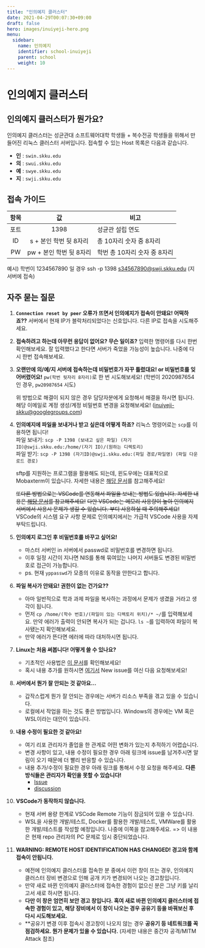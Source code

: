 ```yaml
---
title: "인의예지 클러스터"
date: 2021-04-29T00:07:30+09:00
draft: false
hero: images/inuiyeji-hero.png
menu:
  sidebar:
    name: 인의예지
    identifier: school-inuiyeji
    parent: school
    weight: 10
---
```


# 인의예지 클러스터

## 인의예지 클러스터가 뭔가요?

인의예지 클러스터는 성균관대 소프트웨어대학 학생들 + 복수전공 학생들을 위해서 만들어진 리눅스 클러스터 서버입니다. 접속할 수 있는 Host 목록은 다음과 같습니다.

- **인** : `swin.skku.edu`
- **의** : `swui.skku.edu`
- **예** : `swye.skku.edu`
- **지** : `swji.skku.edu`

## 접속 가이드

| 항목 |       값          | 비고                                      |
|:--:|:-------------------:|-------------------------------------------|
| 포트 |     1398          | 성균관 설립 연도                            |
| ID |  s + 본인 학번 뒷 8자리 | 총 10자리 숫자 중 8자리                  |
| PW | pw + 본인 학번 뒷 8자리 | 학번 총 10자리 숫자 중 8자리             |

예시) 학번이 1234567890 일 경우 ssh -p 1398 s34567890@swji.skku.edu (지 서버에 접속)

## 자주 묻는 질문


1. **`Connection reset by peer` 오류가 뜨면서 인의예지가 접속이 안돼요! 어떡하죠??**
   서버에서 현재 IP가 블락처리되었다는 신호입니다. 다른 IP로 접속을 시도해주세요.

2. **접속하려고 하는데 아무런 응답이 없어요? 무슨 일이죠?**
   입력한 명령어를 다시 한번 확인해보세요. 잘 입력했다고 한다면 서버가 죽었을 가능성이 높습니다. 나중에 다시 한번 접속해보세요.

3. **오랜만에 의/예/지 서버에 접속하는데 비밀번호가 자꾸 틀렸대요! or 비밀번호를 잊어버렸어요!**
   `pw(학번 뒷자리 8자리)`로 한 번 시도해보세요! (학번이 2020987654인 경우, `pw20987654` 시도)

   위 방법으로 해결이 되지 않은 경우 담당자분에게 요청해서 해결을 하시면 됩니다.
   해당 이메일로 계정 생성/계정 비밀번호 변경을 요청해보세요! ([inuiyeji-skku@googlegroups.com](mailto:inuiyeji-skku@googlegroups.com))

4. **인의예지에 파일을 보내거나 받고 싶은데 어떻게 하죠?**
   리눅스 명령어로는 `scp`를 이용하면 됩니다!     
   파일 보내기: `scp -P 1398 (보내고 싶은 파일) (자기 ID)@swji.skku.edu:/home/(자기 ID)/(원하는 디렉토리)`        
   파일 받기: `scp -P 1398 (자기ID)@swji.skku.edu:(파일 경로/파일명) (파일 다운로드 경로)`

   sftp를 지원하는 프로그램을 활용해도 되는데, 윈도우에는 대표적으로 Mobaxterm이 있습니다.
   자세한 내용은 [해당 문서](https://skkuoverflow.com/ko/posts/school/mobaxterm/)를 참고해주세요!     
         
   ~~또다른 방법으로는 VSCode를 연동해서 파일을 보내는 방법도 있습니다. 자세한 내용은 [해당 문서](https://skkuoverflow.com/ko/posts/school/vscode)를 참고해주세요!~~
   ~~다만 VSCode는 메모리 사용량이 높아 인의예지 서버에서 사용시 문제가 생길 수 있습니다. 부디 사용하실 때 주의해주세요!~~
   VSCode의 시스템 요구 사항 문제로 인의예지에서는 가급적 VSCode 사용을 자제 부탁드립니다.

6. **인의예지 로그인 후 비밀번호를 바꾸고 싶어요!**
   - 마스터 서버인 in 서버에서 passwd로 비밀번호를 변경하면 됩니다.
   - 이후 일정 시간이 지나면 NIS를 통해 묶여있는 나머지 서버들도 변경된 비밀번호로 접근이 가능합니다.
   - ps. 현재 `yppasswd`가 모종의 이유로 동작을 안한다고 합니다.

7. **파일 복사가 안돼요! 권한이 없는 건가요??**
   - 아마 일반적으로 학과 과제 파일을 복사하는 과정에서 문제가 생겼을 거라고 생각이 됩니다.
   - 먼저 `cp /home/(학수 번호)/(파일이 있는 디렉토리 위치)/* ~/`를 입력해보세요. 만약 에러가 출력이 안되면 복사가 되는 겁니다. `ls ~`를 입력하여 파일이 복사됐는지 확인해보세요.
   - 만약 에러가 뜬다면 에러에 따라 대처하시면 됩니다.

8. **Linux는 처음 써봅니다! 어떻게 쓸 수 있나요?**
   - 기초적인 사용법은 [이 문서](https://skkuoverflow.com/ko/posts/linux/basics/)를 확인해보세요!
   - 혹시 내용 추가를 원하시면 [여기서](https://github.com/SKKU-SWForum/School_FAQs/issues) New issue를 여신 다음 요청해보세요!

9. **서버에서 뭔가 잘 안되는 것 같아요...**
   - 갑작스럽게 뭔가 잘 안되는 경우에는 서버가 리소스 부족을 겪고 있을 수 있습니다.
   - 로컬에서 작업을 하는 것도 좋은 방법입니다. Windows의 경우에는 VM 혹은 WSL이라는 대안이 있습니다.

10. **내용 수정이 필요한 것 같아요!**
    - 여기 리포 관리자가 졸업을 한 관계로 어떤 변화가 있는지 추적하기 어렵습니다.
    - 변경 사항이 있고, 내용 수정이 필요한 경우 아래 링크에 issue를 남겨주시면 알림이 오기 때문에 더 빨리 반응할 수 있습니다.
    - 내용 추가/수정이 필요한 경우 아래 링크를 통해서 수정 요청을 해주세요.
    **다른 방식들은 관리자가 확인을 못할 수 있습니다!**
      - [Issue](https://github.com/SKKU-SWForum/School_FAQs/issues)
      - [discussion](https://github.com/SKKU-SWForum/School_FAQs/discussions/28)

11. **VSCode가 동작하지 않습니다.**
    - 현재 서버 용량 한계로 VSCode Remote 기능이 잠금되어 있을 수 있습니다.
    - WSL을 사용한 개발/테스트, Docker를 활용한 개발/테스트, VMWare를 활용한 개발/테스트를 작성할 예정입니다. 나중에 이쪽을 참고해주세요.
      => 이 내용은 현재 repo 관리자의 PC 문제로 임시 중단되었습니다.

12. **WARNING: REMOTE HOST IDENTIFICATION HAS CHANGED! 경고와 함께 접속이 안됩니다.**
    - 예전에 인의예지 클러스터를 접속한 분 중에서 이런 창이 뜨는 경우, 인의예지 클러스터 장비 변경으로 인해 공개 키가 변경되어 나오는 경고창입니다.
    - 만약 새로 바뀐 인의예지 클러스터에 접속한 경험이 없으신 분은 그냥 키를 날리고서 새로 하시면 됩니다.
    - **다만 이 창은 엄연히 보안 경고 창입니다. 혹여 새로 바뀐 인의예지 클러스터에 접속한 경험이 있고, 해당 장비에서 이 창이 나오는 경우 공유기 등을 바꿔보신 후 다시 시도해보세요.**
    - **공유기 변경 이후 접속시 경고창이 나오지 않는 경우 **공유기 등 네트워크를 꼭 점검하세요. 뭔가 문제가 있을 수 있습니다.** (자세한 내용은 중간자 공격/MITM Attack 참조)
